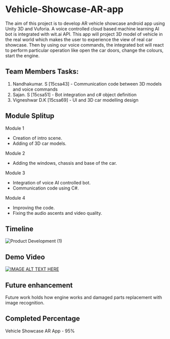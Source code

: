 # Vehicle-Showcase-AR-app

 The aim of this project is to develop AR vehicle showcase android app using Unity 3D and Vuforia. A voice controlled cloud based machine learning AI bot is integrated with wit.ai API. This app will project 3D model of vehicle in the real world which makes the user to experience the view of real car showcase. Then by using our voice commands, the integrated bot will react to perform particular operation like open the car doors, change the colours, start the engine.
 
## Team Members Tasks:
 1. Nandhakumar. S   [15csa43] - Communication code between 3D models and voice commands
 2. Sajan. S         [15csa51] - Bot integration and c# object definition
 3. Vigneshwar D.K   [15csa69] - UI and 3D car modelling design

## Module Splitup
Module 1
<ul><li>Creation of intro scene.</li>
 <li>Adding of  3D car models.</li></ul>
Module 2
<ul><li>Adding the windows, chassis and base of the car.</li></ul>
Module 3
<ul><li>Integration of voice AI controlled bot.</li>
<li>Communication code using C#.</li></ul>
Module 4
<ul><li>Improving the code.</li>
<li>Fixing the audio ascents and video quality.</li></ul>

## Timeline
![Product Development (1)](https://user-images.githubusercontent.com/17250246/54740098-59088980-4be0-11e9-8127-be75ef67318b.png)

## Demo Video
[![IMAGE ALT TEXT HERE](https://i.imgur.com/f1uDxAk.png)](https://www.youtube.com/watch?v=GxSMJD4t7dk)

## Future enhancement
Future work holds how engine works and damaged parts replacement with image recognition.

## Completed Percentage
Vehicle Showcase AR App - 95%

